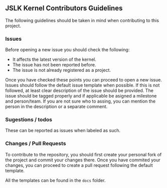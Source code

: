 ## JSLK Kernel Contributors Guidelines
The following guidelines should be taken in mind when contributing to this project.
### Issues
Before opening a new issue you should check the following:
* It affects the latest version of the kernel.
* The issue has not been reported before.
* The issue is not already registered as a project.

Once you have checked these points you can proceed to open a new issue. Issues should follow the default issue template when possible. If this is not followed, at least clear description of the issue should be provided. The issue should be tagged properly and if applicable be asigned a milestone and person/team. If you are not sure who to assing, you can mention the person in the description or a separate comment.

### Sugestions / todos
These can be reported as issues when labeled as such.

### Changes / Pull Requests
To contribute to the repository, you should first create your personal fork of the project and commit your changes there. Once you have commited your changes, you can proceed to create a pull request following the default template. 

All the templates can be found in the `docs` folder.